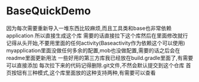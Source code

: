 # BaseQuickDemo
因为每次需要重新导入一堆东西比较麻烦,而且工具类和base也非常依赖application
所以直接生成这个库
需要的话直接拉下这个库然后在里面修改就行
记得从头开始,不要用里面的任何activity(Baseactivity作为依赖这个可以使用)
myapplication里面没做任何多余的配置,mob也没做配置,需要的话之后会在readme里面更新用法
一些好用的第三方库我已经放在build.gradle里面了,有需要可以直接添加
每次拉下来的代码记得删除.git文件,不然会默认提交到这个仓库
首页按钮有三种模式,这个库里面放的这种支持两种,有需要可以查看

